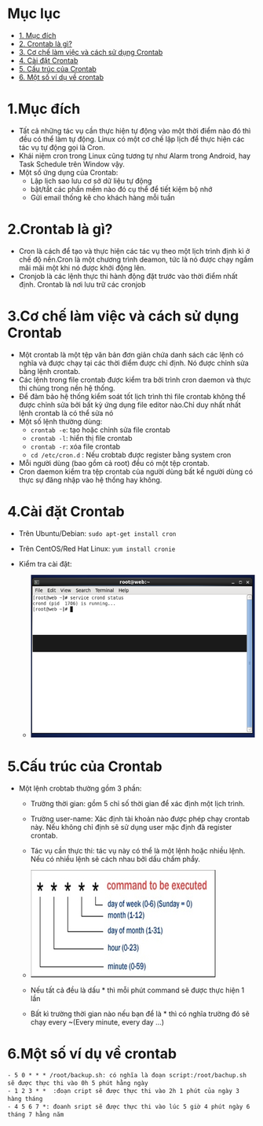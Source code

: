 # Mục lục

+ [1. Mục đích ](#1)
+ [2. Crontab là gì?](#2)
+ [3. Cơ chế làm việc và cách sử dụng Crontab](#3)
+ [4. Cài đặt Crontab](#4)
+ [5. Cấu trúc của Crontab ](#5)
+ [6. Một số ví dụ về crontab](#6)

<a name = '1'></a>

# 1.Mục đích 
 
 - Tất cả những tác vụ cần thực hiện tự động vào một thời điểm nào đó thì đều có thể làm tự động. Linux có một cơ chế lập lịch để thực hiện các tác vụ tự động gọi là Cron.
 - Khái niệm cron trong Linux cũng tương tự như Alarm trong Android, hay Task Schedule trên Window vậy.
 - Một số ứng dụng của Crontab:
   + Lập lịch sao lưu cơ sở dữ liệu tự động
   + bật/tắt các phần mềm nào đó cụ thể để tiết kiệm bộ nhớ
   + Gửi email thống kê cho khách hàng mỗi tuần

<a name = '2'></a>

 # 2.Crontab là gì?
 - Cron là cách để tạo và thực hiện các tác vụ theo một lịch trình định kì ở chế độ nền.Cron là một chương trình deamon, tức là nó được chạy ngầm mãi mãi một khi nó được khởi động lên. 
 - Cronjob là các lệnh thực thi hành động đặt trước vào thời điểm nhất định. Crontab là nơi lưu trữ các cronjob

<a name = '3'></a>

 # 3.Cơ chế làm việc và cách sử dụng Crontab 
 
 - Một crontab là một tệp văn bản đơn giản chứa danh sách các lệnh có nghĩa và được chạy tại các thời điểm được chỉ định. Nó được chỉnh sửa bằng lệnh crontab.
 - Các lệnh trong file crontab được kiểm tra bởi trình cron daemon và thực thi chúng trong nền hệ thống.
 - Để đảm bảo hệ thống kiểm soát tốt lịch trình thì file crontab không thể được chỉnh sửa bởi bất kỳ ứng dụng file editor nào.Chỉ duy nhất nhất lệnh crontab là có thể sửa nó
 - Một số lệnh thường dùng:
   + `crontab -e`: tạo hoặc chỉnh sửa file crontab
   + `crontab -l`: hiển thị file crontab 
   + `crontab -r`: xóa file crontab
   + `cd /etc/cron.d` : Nếu crobtab được register bằng system cron
 - Mỗi người dùng (bao gồm cả root) đều có một tệp crontab.
 - Cron daemon kiểm tra tệp crontab của người dùng bất kể người dùng có thực sự đăng nhập vào hệ thống hay không.
 
 <a name = '4'></a>
 
 # 4.Cài đặt Crontab
 
 - Trên Ubuntu/Debian:
   `sudo apt-get install cron`
   
 - Trên CentOS/Red Hat Linux:
   `yum install cronie`  
   
 - Kiểm tra cài đặt:
   + ![]( /image/cdcrontab.PNG)
  
  <a name = '5'></a>
  
  # 5.Cấu trúc của Crontab 
  
  - Một lệnh crobtab thường gồm 3 phần:
    + Trường thời gian: gồm 5 chỉ số thời gian để xác định một lịch trình.
    + Trường user-name: Xác định tài khoản nào được phép chạy crontab này. Nếu không chỉ định sẽ sử dụng user mặc định đã register           crontab.
    + Tác vụ cần thực thi: tác vụ này có thể là một lệnh hoặc nhiều lệnh. Nếu có nhiều lệnh sẽ cách nhau bởi dấu chấm phẩy.
    + ![]( /image/timecrontab.png)
    
    + Nếu tất cả đều là dấu * thì mỗi phút command sẽ được thực hiện 1 lần
    + Bất kì trường thời gian nào nếu bạn để là * thì có nghĩa trường đó sẽ chạy every ~(Every minute, every day …)
    
    <a name = '6'></a>
    
  # 6.Một số ví dụ về crontab
    - 5 0 * * * /root/backup.sh: có nghĩa là đoạn script:/root/bachup.sh sẽ được thực thi vào 0h 5 phút hằng ngày
    - 1 2 3 * *  :đoạn cript sẽ được thực thi vào 2h 1 phút của ngày 3 hàng tháng
    - 4 5 6 7 *: đoanh sript sẽ được thực thi vào lúc 5 giờ 4 phút ngày 6 tháng 7 hằng năm
